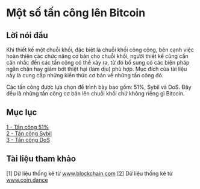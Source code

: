# Một số tấn công lên Bitcoin

## Lời nói đầu

Khi thiết kế một chuỗi khối, đặc biệt là chuỗi khối công cộng, bên cạnh việc hoàn thiện các chức năng cơ bản cho chuỗi khối, người thiết kế cũng cần cân nhắc đến các tấn công có thể xảy ra, từ đó bổ sung có các biện pháp ngăn chặn hay giảm bớt thiệt hại (làm dịu) phù hợp. Mục đích của tài liệu này là cung cấp những kiến thức cơ bản về những tấn công đó.

Các tấn công được lựa chọn để trình bày bao gồm: 51%, Sybil và DoS. Đây đều là những tấn công cơ bản lên chuỗi khối chứ không riêng gì Bitcoin.

## Mục lục
[1 - Tấn công 51%](1.ipynb)  
[2 - Tấn công Sybil](2.ipynb)  
[3 - Tấn công DoS](3.ipynb)  

## Tài liệu tham khảo
[1] Dữ liệu thống kê từ www.blockchain.com
[2] Dữ liệu thống kê từ www.coin.dance